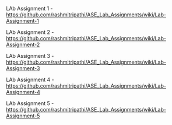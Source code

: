 
LAb Assignment 1 - https://github.com/rashmitripathi/ASE_Lab_Assignments/wiki/Lab-Assignment-1

LAb Assignment 2 -https://github.com/rashmitripathi/ASE_Lab_Assignments/wiki/Lab-Assignment-2

LAb Assignment 3 -https://github.com/rashmitripathi/ASE_Lab_Assignments/wiki/Lab-Assignment-3

LAb Assignment 4 -https://github.com/rashmitripathi/ASE_Lab_Assignments/wiki/Lab-Assignment-4

LAb Assignment 5 -https://github.com/rashmitripathi/ASE_Lab_Assignments/wiki/Lab-Assignment-5
